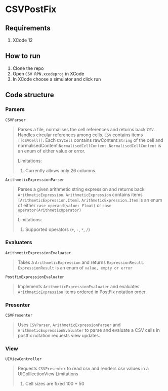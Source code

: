 # CSVPostFix

## Requirements

1. XCode 12

## How to run

1. Clone the repo
2. Open `CSV RPN.xcodeproj` in XCode
3. In XCode choose a simulator and click run

## Code structure

### Parsers

`CSVParser`

> Parses a file, normalises the cell references and returns back `CSV`. Handles circular references among cells.
> `CSV` contains items `[[CSVCell]]`. Each `CSVCell` contains rawContent:`String` of the cell and normalisedContent:`NormalisedCellContent`.
> `NormalisedCellContent` is an enum of either value or error.
>
> Limitations:
> 1. Currently allows only 26 columns.

`ArithmeticExpressionParser`

> Parses a given arithmetic string expression and returns back `ArithmeticExpression`.
> `ArithmeticExpression` contains items `[ArithmeticExpression.Item]`. `ArithmeticExpression.Item` is an enum of either `case operand(value: Float)` or `case operator(ArithmeticOperator)`
> 
> Limitations:
> 1. Supported operators (`+`, `-`, `*`, `/`)

### Evaluaters

`ArithmeticExpressionEvaluater`
> Takes a `ArithmeticExpression` and returns `ExpressionResult`. `ExpressionResult` is an enum of `value, empty or error`

`PostfixExpressionEvaluater`
> Implements `ArithmeticExpressionEvaluater` and evaluates `ArithmeticExpression` items ordered in PostFix notation order.

### Presenter

`CSVPresenter`
> Uses `CSVParser`, `ArithmeticExpressionParser` and `ArithmeticExpressionEvaluater` to parse and evaluate a CSV cells in postfix notation requests view updates.

### View
`UIViewController`
> Requests `CSVPresenter` to read csv and renders csv values in a UIColllectionView
> Limitations
> 1. Cell sizes are fixed 100 * 50
